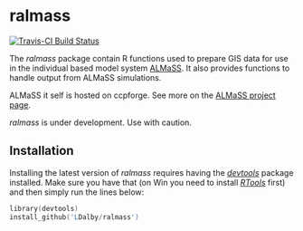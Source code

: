 # ralmass
[![Travis-CI Build Status](https://travis-ci.org/LDalby/ralmass.svg?branch=master)](https://travis-ci.org/LDalby/ralmass)

The *ralmass* package contain R functions used to prepare GIS data for use in the individual based model system [ALMaSS](http://almass.dk).
It also provides functions to handle output from ALMaSS simulations.

ALMaSS it self is hosted on ccpforge. See more on the [ALMaSS project page](http://ccpforge.cse.rl.ac.uk/gf/project/almass/).

*ralmass* is under development. Use with caution.


## Installation
Installing the latest version of *ralmass* requires having the [*devtools*](https://cran.r-project.org/web/packages/devtools/index.html) package installed. Make sure you have that (on Win you need to install [*RTools*](https://cran.r-project.org/bin/windows/Rtools/) first) and then simply run the lines below:
```s
library(devtools)
install_github('LDalby/ralmass')
```
